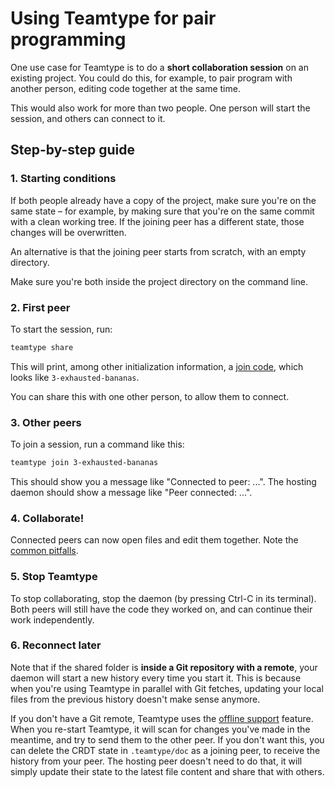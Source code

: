 <!--
SPDX-FileCopyrightText: 2024 blinry <mail@blinry.org>
SPDX-FileCopyrightText: 2024 zormit <nt4u@kpvn.de>

SPDX-License-Identifier: CC-BY-SA-4.0
-->

# Using Teamtype for pair programming

One use case for Teamtype is to do a **short collaboration session** on an existing project. You could do this, for example, to pair program with another person, editing code together at the same time.

This would also work for more than two people. One person will start the session, and others can connect to it.

## Step-by-step guide

### 1. Starting conditions

If both people already have a copy of the project, make sure you're on the same state – for example, by making sure that you're on the same commit with a clean working tree. If the joining peer has a different state, those changes will be overwritten.

An alternative is that the joining peer starts from scratch, with an empty directory.

Make sure you're both inside the project directory on the command line.

### 2. First peer

To start the session, run:

```bash
teamtype share
```

This will print, among other initialization information, a [join code](connection-making.md#join-codes), which looks like `3-exhausted-bananas`.

You can share this with one other person, to allow them to connect.

### 3. Other peers

To join a session, run a command like this:

```bash
teamtype join 3-exhausted-bananas
```

This should show you a message like "Connected to peer: ...". The hosting daemon should show a message like "Peer connected: ...".

### 4. Collaborate!

Connected peers can now open files and edit them together. Note the [common pitfalls](workarounds.md).

### 5. Stop Teamtype

To stop collaborating, stop the daemon (by pressing Ctrl-C in its terminal). Both peers will still have the code they worked on, and can continue their work independently.

### 6. Reconnect later

Note that if the shared folder is **inside a Git repository with a remote**, your daemon will start a new history every time you start it. This is because when you're using Teamtype in parallel with Git fetches, updating your local files from the previous history doesn't make sense anymore.

If you don't have a Git remote, Teamtype uses the [offline support](offline-support.md) feature. When you re-start Teamtype, it will scan for changes you've made in the meantime, and try to send them to the other peer. If you don't want this, you can delete the CRDT state in `.teamtype/doc` as a joining peer, to receive the history from your peer. The hosting peer doesn't need to do that, it will simply update their state to the latest file content and share that with others.